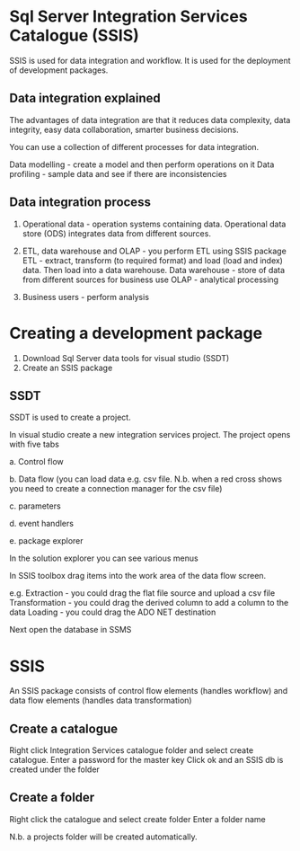 Sql Server Integration Services Catalogue (SSIS)
==================================================

SSIS is used for data integration and workflow. It is used for the deployment of development packages.

Data integration explained
---------------------------

The advantages of data integration are that it reduces data complexity, data integrity, easy data collaboration, smarter business decisions.

You can use a collection of different processes for data integration.

Data modelling - create a model and then perform operations on it
Data profiling - sample data and see if there are inconsistencies

Data integration process
-----------------------

1. Operational data - operation systems containing data.
Operational data store (ODS) integrates data from different sources.

2. ETL, data warehouse and OLAP - you perform ETL using SSIS package
ETL - extract, transform (to required format) and load (load and index) data. Then load into a data warehouse.
Data warehouse - store of data from different sources for business use
OLAP - analytical processing

3. Business users - perform analysis

Creating a development package
==============================

1. Download Sql Server data tools for visual studio (SSDT)
2. Create an SSIS package 

SSDT
----

SSDT is used to create a project.

In visual studio create a new integration services project.  The project opens with five tabs

a. Control flow

b. Data flow (you can load data e.g. csv file. N.b. when a red cross shows you need to create a connection manager for the csv file)

c. parameters

d. event handlers

e. package explorer

In the solution explorer you can see various menus

In SSIS toolbox drag items into the work area of the data flow screen.

e.g. Extraction - you could drag the flat file source and upload a csv file
Transformation - you could drag the derived column to add a column to the data
Loading - you could drag the ADO NET destination 

Next open the database in SSMS

SSIS
======

An SSIS package consists of control flow elements (handles workflow) and data flow elements (handles data transformation)

Create a catalogue
------------------
Right click Integration Services catalogue folder and select create catalogue.
Enter a password for the master key
Click ok and an SSIS db is created under the folder

Create a folder
--------------
Right click the catalogue and select create folder
Enter a folder name

N.b. a projects folder will be created automatically.
